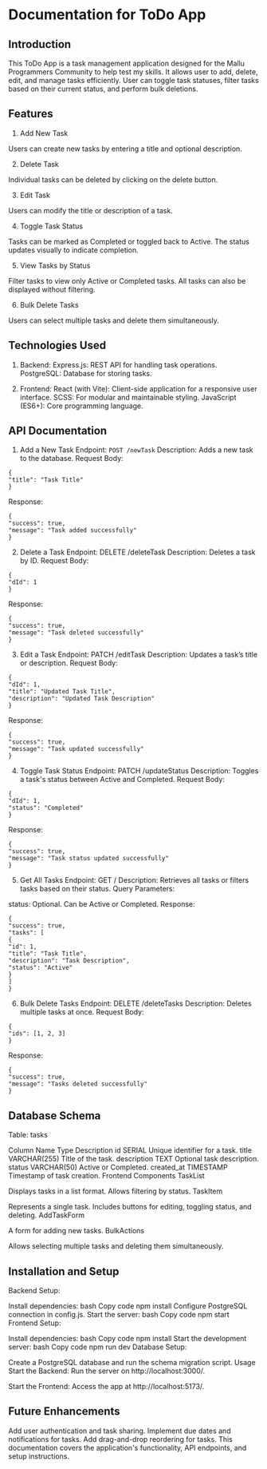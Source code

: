 # Documentation for ToDo App

## Introduction

This ToDo App is a task management application designed for the Mallu Programmers Community to help test my skills. It allows user to add, delete, edit, and manage tasks efficiently. User can toggle task statuses, filter tasks based on their current status, and perform bulk deletions.

## Features

1. Add New Task

Users can create new tasks by entering a title and optional description.

2. Delete Task

Individual tasks can be deleted by clicking on the delete button.

3. Edit Task

Users can modify the title or description of a task.

4. Toggle Task Status

Tasks can be marked as Completed or toggled back to Active.
The status updates visually to indicate completion.

5. View Tasks by Status

Filter tasks to view only Active or Completed tasks.
All tasks can also be displayed without filtering.

6. Bulk Delete Tasks

Users can select multiple tasks and delete them simultaneously.

## Technologies Used

1. Backend:
   Express.js: REST API for handling task operations.
   PostgreSQL: Database for storing tasks.

2. Frontend:
   React (with Vite): Client-side application for a responsive user interface.
   SCSS: For modular and maintainable styling.
   JavaScript (ES6+): Core programming language.

## API Documentation

1. Add a New Task
   Endpoint: `POST /newTask`
   Description: Adds a new task to the database.
Request Body:

```
{
"title": "Task Title"
}
```

Response:

```
{
"success": true,
"message": "Task added successfully"
}
```

2.  Delete a Task
    Endpoint: DELETE /deleteTask
    Description: Deletes a task by ID.
    Request Body:

```
{
"dId": 1
}
```

Response:

```
{
"success": true,
"message": "Task deleted successfully"
}
```

3. Edit a Task
Endpoint: PATCH /editTask
Description: Updates a task’s title or description.
Request Body:

```
{
"dId": 1,
"title": "Updated Task Title",
"description": "Updated Task Description"
}
```

Response:

```
{
"success": true,
"message": "Task updated successfully"
}
```

4. Toggle Task Status
Endpoint: PATCH /updateStatus
Description: Toggles a task's status between Active and Completed.
Request Body:

```
{
"dId": 1,
"status": "Completed"
}
```

Response:

```
{
"success": true,
"message": "Task status updated successfully"
}
```

5. Get All Tasks
Endpoint: GET /
Description: Retrieves all tasks or filters tasks based on their status.
Query Parameters:

status: Optional. Can be Active or Completed.
Response:

```
{
"success": true,
"tasks": [
{
"id": 1,
"title": "Task Title",
"description": "Task Description",
"status": "Active"
}
]
}
```

6. Bulk Delete Tasks
Endpoint: DELETE /deleteTasks
Description: Deletes multiple tasks at once.
Request Body:

```
{
"ids": [1, 2, 3]
}
```

Response:

```
{
"success": true,
"message": "Tasks deleted successfully"
}
```

## Database Schema
Table: tasks

Column Name Type Description
id SERIAL Unique identifier for a task.
title VARCHAR(255) Title of the task.
description TEXT Optional task description.
status VARCHAR(50) Active or Completed.
created_at TIMESTAMP Timestamp of task creation.
Frontend Components
TaskList

Displays tasks in a list format.
Allows filtering by status.
TaskItem

Represents a single task.
Includes buttons for editing, toggling status, and deleting.
AddTaskForm

A form for adding new tasks.
BulkActions

Allows selecting multiple tasks and deleting them simultaneously.

## Installation and Setup
Backend Setup:

Install dependencies:
bash
Copy code
npm install
Configure PostgreSQL connection in config.js.
Start the server:
bash
Copy code
npm start
Frontend Setup:

Install dependencies:
bash
Copy code
npm install
Start the development server:
bash
Copy code
npm run dev
Database Setup:

Create a PostgreSQL database and run the schema migration script.
Usage
Start the Backend:
Run the server on http://localhost:3000/.

Start the Frontend:
Access the app at http://localhost:5173/.

## Future Enhancements
Add user authentication and task sharing.
Implement due dates and notifications for tasks.
Add drag-and-drop reordering for tasks.
This documentation covers the application's functionality, API endpoints, and setup instructions.
